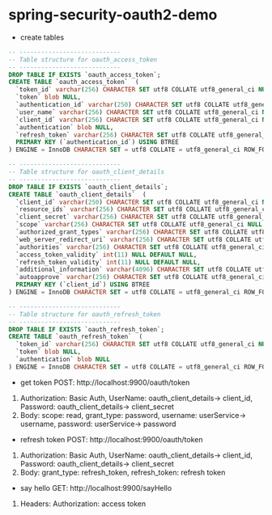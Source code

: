 # spring-security-oauth2-demo

- create tables
```sql
-- ----------------------------
-- Table structure for oauth_access_token
-- ----------------------------
DROP TABLE IF EXISTS `oauth_access_token`;
CREATE TABLE `oauth_access_token`  (
  `token_id` varchar(256) CHARACTER SET utf8 COLLATE utf8_general_ci NULL DEFAULT NULL,
  `token` blob NULL,
  `authentication_id` varchar(250) CHARACTER SET utf8 COLLATE utf8_general_ci NOT NULL,
  `user_name` varchar(256) CHARACTER SET utf8 COLLATE utf8_general_ci NULL DEFAULT NULL,
  `client_id` varchar(256) CHARACTER SET utf8 COLLATE utf8_general_ci NULL DEFAULT NULL,
  `authentication` blob NULL,
  `refresh_token` varchar(256) CHARACTER SET utf8 COLLATE utf8_general_ci NULL DEFAULT NULL,
  PRIMARY KEY (`authentication_id`) USING BTREE
) ENGINE = InnoDB CHARACTER SET = utf8 COLLATE = utf8_general_ci ROW_FORMAT = Dynamic;

-- ----------------------------
-- Table structure for oauth_client_details
-- ----------------------------
DROP TABLE IF EXISTS `oauth_client_details`;
CREATE TABLE `oauth_client_details`  (
  `client_id` varchar(250) CHARACTER SET utf8 COLLATE utf8_general_ci NOT NULL,
  `resource_ids` varchar(256) CHARACTER SET utf8 COLLATE utf8_general_ci NULL DEFAULT NULL,
  `client_secret` varchar(256) CHARACTER SET utf8 COLLATE utf8_general_ci NULL DEFAULT NULL,
  `scope` varchar(256) CHARACTER SET utf8 COLLATE utf8_general_ci NULL DEFAULT NULL,
  `authorized_grant_types` varchar(256) CHARACTER SET utf8 COLLATE utf8_general_ci NULL DEFAULT NULL,
  `web_server_redirect_uri` varchar(256) CHARACTER SET utf8 COLLATE utf8_general_ci NULL DEFAULT NULL,
  `authorities` varchar(256) CHARACTER SET utf8 COLLATE utf8_general_ci NULL DEFAULT NULL,
  `access_token_validity` int(11) NULL DEFAULT NULL,
  `refresh_token_validity` int(11) NULL DEFAULT NULL,
  `additional_information` varchar(4096) CHARACTER SET utf8 COLLATE utf8_general_ci NULL DEFAULT NULL,
  `autoapprove` varchar(256) CHARACTER SET utf8 COLLATE utf8_general_ci NULL DEFAULT NULL,
  PRIMARY KEY (`client_id`) USING BTREE
) ENGINE = InnoDB CHARACTER SET = utf8 COLLATE = utf8_general_ci ROW_FORMAT = Dynamic;

-- ----------------------------
-- Table structure for oauth_refresh_token
-- ----------------------------
DROP TABLE IF EXISTS `oauth_refresh_token`;
CREATE TABLE `oauth_refresh_token`  (
  `token_id` varchar(256) CHARACTER SET utf8 COLLATE utf8_general_ci NULL DEFAULT NULL,
  `token` blob NULL,
  `authentication` blob NULL
) ENGINE = InnoDB CHARACTER SET = utf8 COLLATE = utf8_general_ci ROW_FORMAT = Dynamic;
```

- get token
POST: http://localhost:9900/oauth/token
1. Authorization: Basic Auth, UserName: oauth_client_details-> client_id, Password: oauth_client_details-> client_secret
2. Body: scope: read, grant_type: password, username: userService-> username, password: userService-> password

- refresh token
POST: http://localhost:9900/oauth/token
1. Authorization: Basic Auth, UserName: oauth_client_details-> client_id, Password: oauth_client_details-> client_secret
2. Body: grant_type: refresh_token, refresh_token: refresh token

- say hello
GET: http://localhost:9900/sayHello
1. Headers: Authorization: access token
 
